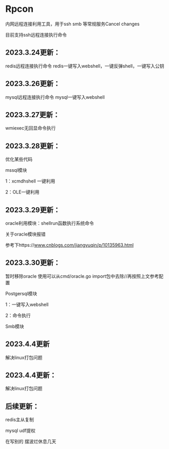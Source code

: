 # Rpcon
 内网远程连接利用工具，用于ssh smb 等常规服务Cancel changes

目前支持ssh远程连接执行命令

## 2023.3.24更新：

redis远程连接执行命令 redis一键写入webshell，一键反弹shell，一键写入公钥

## 2023.3.26更新：

mysql远程连接执行命令 mysql一键写入webshell 

## 2023.3.27更新：

wmiexec无回显命令执行

## 2023.3.28更新：

优化某些代码

mssql模块

1：xcmdhshell 一键利用

2：OLE一键利用

## 2023.3.29更新：

oracle利用模块：shellrun函数执行系统命令

关于oracle模块报错

参考下https://www.cnblogs.com/jiangyuqin/p/10135963.html

## 2023.3.30更新：

暂时移除oracle 使用可以从cmd/oracle.go import包中去除//再按照上文参考配置

Postgersql模块

1：一键写入webshell

2：命令执行

Smb模块
## 2023.4.4更新
解决linux打包问题

## 2023.4.4更新：

解决linux打包问题

## 后续更新：

redis主从复制

mysql udf提权

在写别的 摆波烂休息几天
